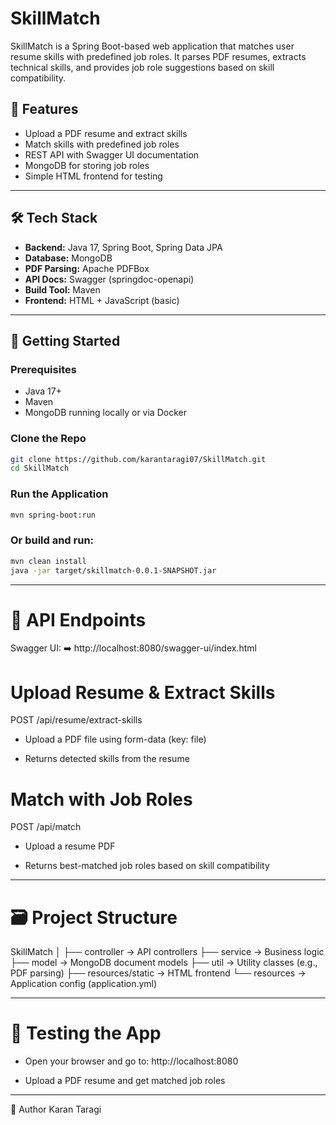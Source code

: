 # SkillMatch

SkillMatch is a Spring Boot-based web application that matches user resume skills with predefined job roles. It parses PDF resumes, extracts technical skills, and provides job role suggestions based on skill compatibility.

## 🌟 Features

- Upload a PDF resume and extract skills
- Match skills with predefined job roles
- REST API with Swagger UI documentation
- MongoDB for storing job roles
- Simple HTML frontend for testing

---

## 🛠️ Tech Stack

- **Backend:** Java 17, Spring Boot, Spring Data JPA
- **Database:** MongoDB
- **PDF Parsing:** Apache PDFBox
- **API Docs:** Swagger (springdoc-openapi)
- **Build Tool:** Maven
- **Frontend:** HTML + JavaScript (basic)

---

## 🚀 Getting Started

### Prerequisites

- Java 17+
- Maven
- MongoDB running locally or via Docker

### Clone the Repo

```bash
git clone https://github.com/karantaragi07/SkillMatch.git
cd SkillMatch
```

### Run the Application
```bash
mvn spring-boot:run
```

### Or build and run:
```bash
mvn clean install
java -jar target/skillmatch-0.0.1-SNAPSHOT.jar
```
---

# 📂 API Endpoints
Swagger UI:
➡️ http://localhost:8080/swagger-ui/index.html

# Upload Resume & Extract Skills
POST /api/resume/extract-skills

- Upload a PDF file using form-data (key: file)

- Returns detected skills from the resume

# Match with Job Roles
POST /api/match

- Upload a resume PDF

- Returns best-matched job roles based on skill compatibility

---

# 🗃️ Project Structure

SkillMatch
│
├── controller         → API controllers
├── service            → Business logic
├── model              → MongoDB document models
├── util               → Utility classes (e.g., PDF parsing)
├── resources/static   → HTML frontend
└── resources          → Application config (application.yml)

---

# 🧪 Testing the App

- Open your browser and go to: http://localhost:8080

- Upload a PDF resume and get matched job roles

---

📌 Author
Karan Taragi
